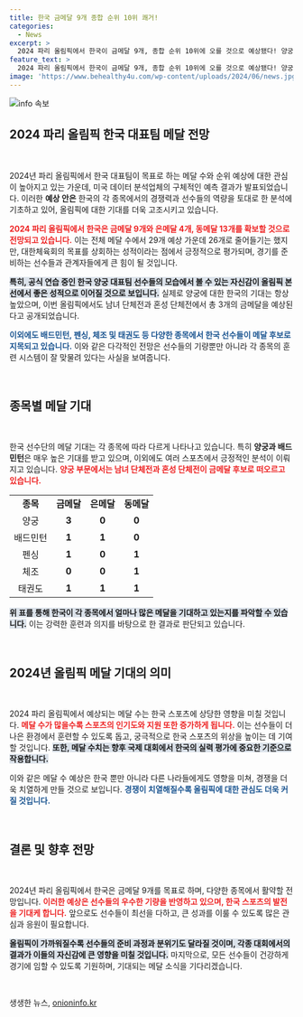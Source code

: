 ```yaml
---
title: 한국 금메달 9개 종합 순위 10위 쾌거!
categories:
  - News
excerpt: >
  2024 파리 올림픽에서 한국이 금메달 9개, 종합 순위 10위에 오를 것으로 예상됐다! 양궁, 배드민턴, 펜싱에서의 성과가 두드러지며, 대한체육회의 목표를 초과 달성할 전망에 이목이 쏠린다.
feature_text: >
  2024 파리 올림픽에서 한국이 금메달 9개, 종합 순위 10위에 오를 것으로 예상됐다! 양궁, 배드민턴, 펜싱에서의 성과가 두드러지며, 대한체육회의 목표를 초과 달성할 전망에 이목이 쏠린다.
image: 'https://www.behealthy4u.com/wp-content/uploads/2024/06/news.jpg'
---
```


<p><img src="https://www.behealthy4u.com/wp-content/uploads/2024/06/news.jpg" alt="info 속보" /></p>

<h2 data-ke-size="size26">2024 파리 올림픽 한국 대표팀 메달 전망</h2>

<p data-ke-size="size16">&nbsp;</p>

<p>2024년 파리 올림픽에서 한국 대표팀이 목표로 하는 메달 수와 순위 예상에 대한 관심이 높아지고 있는 가운데, 미국 데이터 분석업체의 구체적인 예측 결과가 발표되었습니다. 이러한 <strong>예상 안은</strong> 한국의 각 종목에서의 경쟁력과 선수들의 역량을 토대로 한 분석에 기초하고 있어, 올림픽에 대한 기대를 더욱 고조시키고 있습니다. </p>

<p><b><span style="color: #ee2323;">2024 파리 올림픽에서 한국은 금메달 9개와 은메달 4개, 동메달 13개를 확보할 것으로 전망되고 있습니다.</span></b> 이는 전체 메달 수에서 29개 예상 가운데 26개로 줄어들기는 했지만, 대한체육회의 목표를 상회하는 성적이라는 점에서 긍정적으로 평가되며, 경기를 준비하는 선수들과 관계자들에게 큰 힘이 될 것입니다. </p>

<p><b><span style="background-color: #21538527;">특히, 공식 연습 중인 한국 양궁 대표팀 선수들의 모습에서 볼 수 있는 자신감이 올림픽 본선에서 좋은 성적으로 이어질 것으로 보입니다.</span></b> 실제로 양궁에 대한 한국의 기대는 항상 높았으며, 이번 올림픽에서도 남녀 단체전과 혼성 단체전에서 총 3개의 금메달을 예상된다고 공개되었습니다.</p>

<p><b><span style="color: #1a5490;">이외에도 배드민턴, 펜싱, 체조 및 태권도 등 다양한 종목에서 한국 선수들이 메달 후보로 지목되고 있습니다.</span></b> 이와 같은 다각적인 전망은 선수들의 기량뿐만 아니라 각 종목의 훈련 시스템이 잘 맞물려 있다는 사실을 보여줍니다.</p>

<p data-ke-size="size16">&nbsp;</p>

<h2 data-ke-size="size26">종목별 메달 기대</h2>

<p data-ke-size="size16">&nbsp;</p>

<p>한국 선수단의 메달 기대는 각 종목에 따라 다르게 나타나고 있습니다. 특히 <strong>양궁과 배드민턴</strong>은 매우 높은 기대를 받고 있으며, 이외에도 여러 스포츠에서 긍정적인 분석이 이뤄지고 있습니다. <b><span style="color: #ee2323;">양궁 부문에서는 남녀 단체전과 혼성 단체전이 금메달 후보로 떠오르고 있습니다.</span></b> </p>

<table style="width: 100%">
  <tbody>
    <tr>
      <td style="text-align: center; height: 17px;"><b>종목</b></td>
      <td style="text-align: center; height: 17px;"><b>금메달</b></td>
      <td style="text-align: center; height: 17px;"><b>은메달</b></td>
      <td style="text-align: center; height: 17px;"><b>동메달</b></td>
    </tr>
    <tr>
      <td style="text-align: center; height: 17px;">양궁</td>
      <td style="text-align: center; height: 17px;"><b>3</b></td>
      <td style="text-align: center; height: 17px;"><b>0</b></td>
      <td style="text-align: center; height: 17px;"><b>0</b></td>
    </tr>
    <tr>
      <td style="text-align: center; height: 17px;">배드민턴</td>
      <td style="text-align: center; height: 17px;"><b>1</b></td>
      <td style="text-align: center; height: 17px;"><b>1</b></td>
      <td style="text-align: center; height: 17px;"><b>0</b></td>
    </tr>
    <tr>
      <td style="text-align: center; height: 17px;">펜싱</td>
      <td style="text-align: center; height: 17px;"><b>1</b></td>
      <td style="text-align: center; height: 17px;"><b>0</b></td>
      <td style="text-align: center; height: 17px;"><b>1</b></td>
    </tr>
    <tr>
      <td style="text-align: center; height: 17px;">체조</td>
      <td style="text-align: center; height: 17px;"><b>0</b></td>
      <td style="text-align: center; height: 17px;"><b>0</b></td>
      <td style="text-align: center; height: 17px;"><b>1</b></td>
    </tr>
    <tr>
      <td style="text-align: center; height: 17px;">태권도</td>
      <td style="text-align: center; height: 17px;"><b>1</b></td>
      <td style="text-align: center; height: 17px;"><b>1</b></td>
      <td style="text-align: center; height: 17px;"><b>1</b></td>
    </tr>
  </tbody>
</table>

<p><b><span style="background-color: #21538527;">위 표를 통해 한국이 각 종목에서 얼마나 많은 메달을 기대하고 있는지를 파악할 수 있습니다.</span></b> 이는 강력한 훈련과 의지를 바탕으로 한 결과로 판단되고 있습니다.</p>

<p data-ke-size="size16">&nbsp;</p>

<h2 data-ke-size="size26">2024년 올림픽 메달 기대의 의미</h2>

<p data-ke-size="size16">&nbsp;</p>

<p>2024 파리 올림픽에서 예상되는 메달 수는 한국 스포츠에 상당한 영향을 미칠 것입니다. <b><span style="color: #ee2323;">메달 수가 많을수록 스포츠의 인기도와 지원 또한 증가하게 됩니다.</span></b> 이는 선수들이 더 나은 환경에서 훈련할 수 있도록 돕고, 궁극적으로 한국 스포츠의 위상을 높이는 데 기여할 것입니다. <b><span style="background-color: #21538527;">또한, 메달 수치는 향후 국제 대회에서 한국의 실력 평가에 중요한 기준으로 작용합니다.</span></b></p>

<p>이와 같은 메달 수 예상은 한국 뿐만 아니라 다른 나라들에게도 영향을 미쳐, 경쟁을 더욱 치열하게 만들 것으로 보입니다. <b><span style="color: #1a5490;">경쟁이 치열해질수록 올림픽에 대한 관심도 더욱 커질 것입니다.</span></b></p>

<p data-ke-size="size16">&nbsp;</p>

<h2 data-ke-size="size26">결론 및 향후 전망</h2>

<p data-ke-size="size16">&nbsp;</p>

<p>2024년 파리 올림픽에서 한국은 금메달 9개를 목표로 하며, 다양한 종목에서 활약할 전망입니다. <b><span style="color: #ee2323;">이러한 예상은 선수들의 우수한 기량을 반영하고 있으며, 한국 스포츠의 발전을 기대케 합니다.</span></b> 앞으로도 선수들이 최선을 다하고, 큰 성과를 이룰 수 있도록 많은 관심과 응원이 필요합니다. </p>

<p><b><span style="background-color: #21538527;">올림픽이 가까워질수록 선수들의 준비 과정과 분위기도 달라질 것이며, 각종 대회에서의 결과가 이들의 자신감에 큰 영향을 미칠 것입니다.</span></b> 마지막으로, 모든 선수들이 건강하게 경기에 임할 수 있도록 기원하며, 기대되는 메달 소식을 기다리겠습니다.</p>

<p data-ke-size="size16">&nbsp;</p>
생생한 뉴스, <a href="https://onioninfo.kr" rel="dofollow">onioninfo.kr</a>


